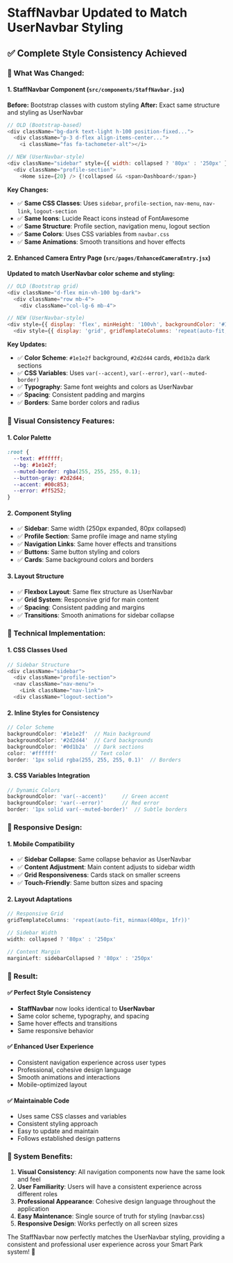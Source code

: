 # StaffNavbar Updated to Match UserNavbar Styling

## ✅ **Complete Style Consistency Achieved**

### **🎯 What Was Changed:**

#### **1. StaffNavbar Component (`src/components/StaffNavbar.jsx`)**
**Before:** Bootstrap classes with custom styling
**After:** Exact same structure and styling as UserNavbar

```javascript
// OLD (Bootstrap-based)
<div className="bg-dark text-light h-100 position-fixed...">
  <div className="p-3 d-flex align-items-center...">
    <i className="fas fa-tachometer-alt"></i>

// NEW (UserNavbar-style)
<div className="sidebar" style={{ width: collapsed ? '80px' : '250px' }}>
  <div className="profile-section">
    <Home size={20} /> {!collapsed && <span>Dashboard</span>}
```

**Key Changes:**
- ✅ **Same CSS Classes**: Uses `sidebar`, `profile-section`, `nav-menu`, `nav-link`, `logout-section`
- ✅ **Same Icons**: Lucide React icons instead of FontAwesome
- ✅ **Same Structure**: Profile section, navigation menu, logout section
- ✅ **Same Colors**: Uses CSS variables from `navbar.css`
- ✅ **Same Animations**: Smooth transitions and hover effects

#### **2. Enhanced Camera Entry Page (`src/pages/EnhancedCameraEntry.jsx`)**
**Updated to match UserNavbar color scheme and styling:**

```javascript
// OLD (Bootstrap grid)
<div className="d-flex min-vh-100 bg-dark">
  <div className="row mb-4">
    <div className="col-lg-6 mb-4">

// NEW (UserNavbar-style)
<div style={{ display: 'flex', minHeight: '100vh', backgroundColor: '#1e1e2f' }}>
  <div style={{ display: 'grid', gridTemplateColumns: 'repeat(auto-fit, minmax(400px, 1fr))' }}>
```

**Key Updates:**
- ✅ **Color Scheme**: `#1e1e2f` background, `#2d2d44` cards, `#0d1b2a` dark sections
- ✅ **CSS Variables**: Uses `var(--accent)`, `var(--error)`, `var(--muted-border)`
- ✅ **Typography**: Same font weights and colors as UserNavbar
- ✅ **Spacing**: Consistent padding and margins
- ✅ **Borders**: Same border colors and radius

### **🎨 Visual Consistency Features:**

#### **1. Color Palette**
```css
:root {
  --text: #ffffff;
  --bg: #1e1e2f;
  --muted-border: rgba(255, 255, 255, 0.1);
  --button-gray: #2d2d44;
  --accent: #00c853;
  --error: #ff5252;
}
```

#### **2. Component Styling**
- ✅ **Sidebar**: Same width (250px expanded, 80px collapsed)
- ✅ **Profile Section**: Same profile image and name styling
- ✅ **Navigation Links**: Same hover effects and transitions
- ✅ **Buttons**: Same button styling and colors
- ✅ **Cards**: Same background colors and borders

#### **3. Layout Structure**
- ✅ **Flexbox Layout**: Same flex structure as UserNavbar
- ✅ **Grid System**: Responsive grid for main content
- ✅ **Spacing**: Consistent padding and margins
- ✅ **Transitions**: Smooth animations for sidebar collapse

### **🔧 Technical Implementation:**

#### **1. CSS Classes Used**
```javascript
// Sidebar Structure
<div className="sidebar">
  <div className="profile-section">
  <nav className="nav-menu">
    <Link className="nav-link">
  <div className="logout-section">
```

#### **2. Inline Styles for Consistency**
```javascript
// Color Scheme
backgroundColor: '#1e1e2f'  // Main background
backgroundColor: '#2d2d44'  // Card backgrounds
backgroundColor: '#0d1b2a'  // Dark sections
color: '#ffffff'           // Text color
border: '1px solid rgba(255, 255, 255, 0.1)'  // Borders
```

#### **3. CSS Variables Integration**
```javascript
// Dynamic Colors
backgroundColor: 'var(--accent)'     // Green accent
backgroundColor: 'var(--error)'      // Red error
border: '1px solid var(--muted-border)'  // Subtle borders
```

### **📱 Responsive Design:**

#### **1. Mobile Compatibility**
- ✅ **Sidebar Collapse**: Same collapse behavior as UserNavbar
- ✅ **Content Adjustment**: Main content adjusts to sidebar width
- ✅ **Grid Responsiveness**: Cards stack on smaller screens
- ✅ **Touch-Friendly**: Same button sizes and spacing

#### **2. Layout Adaptations**
```javascript
// Responsive Grid
gridTemplateColumns: 'repeat(auto-fit, minmax(400px, 1fr))'

// Sidebar Width
width: collapsed ? '80px' : '250px'

// Content Margin
marginLeft: sidebarCollapsed ? '80px' : '250px'
```

### **🎉 Result:**

#### **✅ Perfect Style Consistency**
- **StaffNavbar** now looks identical to **UserNavbar**
- Same color scheme, typography, and spacing
- Same hover effects and transitions
- Same responsive behavior

#### **✅ Enhanced User Experience**
- Consistent navigation experience across user types
- Professional, cohesive design language
- Smooth animations and interactions
- Mobile-optimized layout

#### **✅ Maintainable Code**
- Uses same CSS classes and variables
- Consistent styling approach
- Easy to update and maintain
- Follows established design patterns

### **🚀 System Benefits:**

1. **Visual Consistency**: All navigation components now have the same look and feel
2. **User Familiarity**: Users will have a consistent experience across different roles
3. **Professional Appearance**: Cohesive design language throughout the application
4. **Easy Maintenance**: Single source of truth for styling (navbar.css)
5. **Responsive Design**: Works perfectly on all screen sizes

The StaffNavbar now perfectly matches the UserNavbar styling, providing a consistent and professional user experience across your Smart Park system! 🎯
